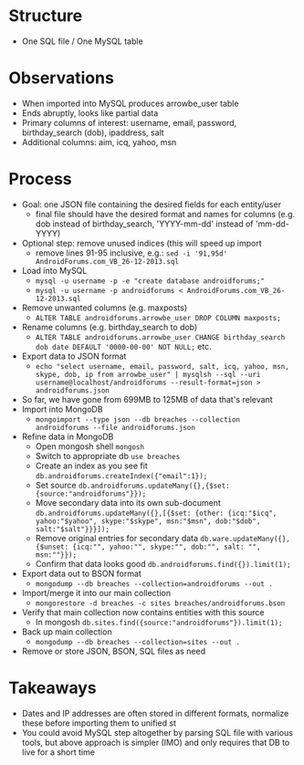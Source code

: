 # Structure

- One SQL file / One MySQL table

# Observations

- When imported into MySQL produces arrowbe_user table
- Ends abruptly, looks like partial data
- Primary columns of interest: username, email, password, birthday_search (dob), ipaddress, salt
- Additional columns: aim, icq, yahoo, msn

# Process

- Goal: one JSON file containing the desired fields for each entity/user
  - final file should have the desired format and names for columns (e.g. dob instead of birthday_search, 'YYYY-mm-dd' instead of 'mm-dd-YYYY)
- Optional step: remove unused indices (this will speed up import
	- remove lines 91-95 inclusive, e.g.: `sed -i '91,95d' AndroidForums.com_VB_26-12-2013.sql`
- Load into MySQL
	- `mysql -u username -p -e "create database androidforums;"`
	- `mysql -u username -p androidforums < AndroidForums.com_VB_26-12-2013.sql`
- Remove unwanted columns (e.g. maxposts)
	- `ALTER TABLE androidforums.arrowbe_user DROP COLUMN maxposts;`
- Rename columns (e.g. birthday_search to dob)
	- `ALTER TABLE androidforums.arrowbe_user CHANGE birthday_search dob date DEFAULT '0000-00-00' NOT NULL;` etc.
- Export data to JSON format
	- `echo "select username, email, password, salt, icq, yahoo, msn, skype, dob, ip from arrowbe_user" | mysqlsh --sql --uri username@localhost/androidforums --result-format=json > androidforums.json`
- So far, we have gone from 699MB to 125MB of data that's relevant
- Import into MongoDB
	- `mongoimport --type json --db breaches --collection androidforums --file androidforums.json`
- Refine data in MongoDB
	- Open mongosh shell `mongosh`
	- Switch to appropriate db `use breaches`
	- Create an index as you see fit `db.androidforums.createIndex({"email":1});`
	- Set source `db.androidforums.updateMany({},{$set:{source:"androidforums"}});`
	- Move secondary data into its own sub-document `db.androidforums.updateMany({},[{$set: {other: {icq:"$icq", yahoo:"$yahoo", skype:"$skype", msn:"$msn", dob:"$dob", salt:"$salt"}}}]);`
	- Remove original entries for secondary data `db.ware.updateMany({},{$unset: {icq:"", yahoo:"", skype:"", dob:"", salt: "", msn:""}});` 
	- Confirm that data looks good `db.androidforums.find({}).limit(1);`
- Export data out to BSON format
	- `mongodump --db breaches --collection=androidforums --out .`
- Import/merge it into our main collection
	- `mongorestore -d breaches -c sites breaches/androidforums.bson`
- Verify that main collection now contains entities with this source
	- In mongosh `db.sites.find({source:"androidforums"}).limit(1);`
- Back up main collection
	- `mongodump --db breaches --collection=sites --out .`
- Remove or store JSON, BSON, SQL files as need
	
# Takeaways
- Dates and IP addresses are often stored in different formats, normalize these before importing them to unified st
- You could avoid MySQL step altogether by parsing SQL file with various tools, but above approach is simpler (IMO) and only requires that DB to live for a short time
